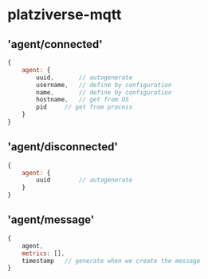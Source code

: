 # platziverse-mqtt

## 'agent/connected'

``` js
{
	agent: {
		uuid, 		// autogenerate 
		username, 	// define by configuration
		name,		// define by configuration
		hostname,	// get from OS
		pid		// get from process
	}
}

```

## 'agent/disconnected'


``` js
{
	agent: {
		uuid		// autogenerate
	}
}

```

## 'agent/message'

``` js
{
	agent,
	metrics: [],
	timestamp 	// generate when we create the message
}

```



